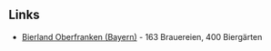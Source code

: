 

## Links

- [Bierland Oberfranken (Bayern)](http://www.bierland-oberfranken.de) - 163 Brauereien, 400 Biergärten



